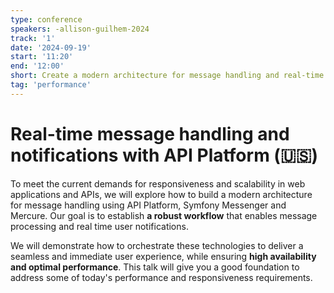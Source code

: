 ```yaml
---
type: conference
speakers: -allison-guilhem-2024 
track: '1'
date: '2024-09-19'
start: '11:20'
end: '12:00'
short: Create a modern architecture for message handling and real-time notifications. 
tag: 'performance'
---
```


# Real-time message handling and notifications with API Platform (🇺🇸)

To meet the current demands for responsiveness and scalability in web applications and APIs, we will explore how to build a modern architecture for message handling using API Platform, Symfony Messenger and Mercure. Our goal is to establish **a robust workflow** that enables message processing and real time user notifications.

We will demonstrate how to orchestrate these technologies to deliver a seamless and immediate user experience, while ensuring **high availability and optimal performance**. This talk will give you a good foundation to address some of today's performance and responsiveness requirements.
